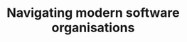 ---
output: false
type: presentation
location: Karloskrona 🇸🇪
name: Software Engineering Jamboree, Blekinge Institute of Technology (BTH)
title: Navigating modern software organisations
---